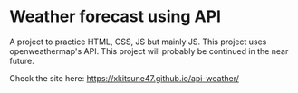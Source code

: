 # Weather forecast using API

A project to practice HTML, CSS, JS but mainly JS. This project uses openweathermap's API. This project will probably be continued in the near future.

Check the site here:
https://xkitsune47.github.io/api-weather/

